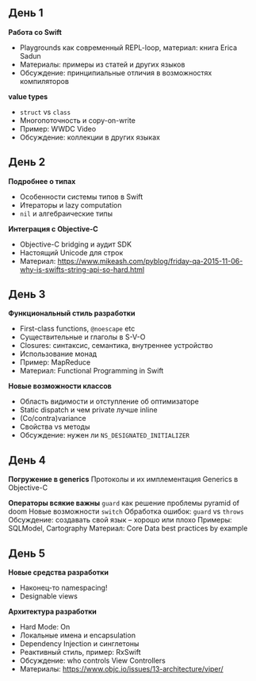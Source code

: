 ## День 1

**Работа со Swift**
 
* Playgrounds как современный REPL-loop, материал: книга Erica Sadun
* Материалы: примеры из статей и других языков
* Обсуждение: принципиальные отличия в возможностях компиляторов 

**value types**

* `struct` vs `class`
* Многопоточность и copy-on-write
* Пример: WWDC Video
* Обсуждение: коллекции в других языках


## День 2

**Подробнее о типах**
* Особенности системы типов в Swift
* Итераторы и lazy computation
*  `nil` и алгебраические типы

**Интеграция с Objective-C**
* Objective-C bridging и аудит SDK
* Настоящий Unicode для строк
* Материал: https://www.mikeash.com/pyblog/friday-qa-2015-11-06-why-is-swifts-string-api-so-hard.html


## День 3

**Функциональный стиль разработки**
* First-class functions, `@noescape` etc
* Существительные и глаголы в S-V-O
* Closures: синтаксис, семантика, внутреннее устройство
* Использование монад
* Пример: MapReduce
* Материал: Functional Programming in Swift

**Новые возможности классов**

* Область видимости и отступление об оптимизаторе
* Static dispatch и чем private лучше inline
* (Co/contra)variance 
* Свойства vs методы
* Обсуждение: нужен ли `NS_DESIGNATED_INITIALIZER`
 

## День 4

**Погружение в generics**
 Протоколы и их имплементация
 Generics в Objective-C

**Операторы всякие важны**
 `guard` как решение проблемы pyramid of doom
 Новые возможности `switch`
 Обработка ошибок: `guard` vs `throws`
 Обсуждение: создавать свой язык – хорошо или плохо
 Примеры: SQLModel, Cartography
 Материал: Core Data best practices by example

## День 5

**Новые средства разработки**

* Наконец-то namespacing!
* Designable views

**Архитектура разработки**

* Hard Mode: On
* Локальные имена и encapsulation
* Dependency Injection и синглетоны
* Реактивный стиль, пример: RxSwift
* Обсуждение: who controls View Controllers
* Материалы: https://www.objc.io/issues/13-architecture/viper/

